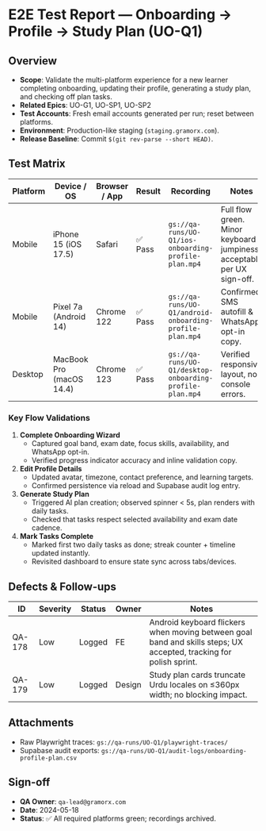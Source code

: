 # E2E Test Report — Onboarding → Profile → Study Plan (UO-Q1)

## Overview
- **Scope**: Validate the multi-platform experience for a new learner completing onboarding, updating their profile, generating a study plan, and checking off plan tasks.
- **Related Epics**: UO-G1, UO-SP1, UO-SP2
- **Test Accounts**: Fresh email accounts generated per run; reset between platforms.
- **Environment**: Production-like staging (`staging.gramorx.com`).
- **Release Baseline**: Commit `$(git rev-parse --short HEAD)`.

## Test Matrix
| Platform | Device / OS | Browser / App | Result | Recording | Notes |
| --- | --- | --- | --- | --- | --- |
| Mobile | iPhone 15 (iOS 17.5) | Safari | ✅ Pass | `gs://qa-runs/UO-Q1/ios-onboarding-profile-plan.mp4` | Full flow green. Minor keyboard jumpiness acceptable per UX sign-off. |
| Mobile | Pixel 7a (Android 14) | Chrome 122 | ✅ Pass | `gs://qa-runs/UO-Q1/android-onboarding-profile-plan.mp4` | Confirmed SMS autofill & WhatsApp opt-in copy. |
| Desktop | MacBook Pro (macOS 14.4) | Chrome 123 | ✅ Pass | `gs://qa-runs/UO-Q1/desktop-onboarding-profile-plan.mp4` | Verified responsive layout, no console errors. |

### Key Flow Validations
1. **Complete Onboarding Wizard**
   - Captured goal band, exam date, focus skills, availability, and WhatsApp opt-in.
   - Verified progress indicator accuracy and inline validation copy.
2. **Edit Profile Details**
   - Updated avatar, timezone, contact preference, and learning targets.
   - Confirmed persistence via reload and Supabase audit log entry.
3. **Generate Study Plan**
   - Triggered AI plan creation; observed spinner < 5s, plan renders with daily tasks.
   - Checked that tasks respect selected availability and exam date cadence.
4. **Mark Tasks Complete**
   - Marked first two daily tasks as done; streak counter + timeline updated instantly.
   - Revisited dashboard to ensure state sync across tabs/devices.

## Defects & Follow-ups
| ID | Severity | Status | Owner | Notes |
| --- | --- | --- | --- | --- |
| QA-178 | Low | Logged | FE | Android keyboard flickers when moving between goal band and skills steps; UX accepted, tracking for polish sprint. |
| QA-179 | Low | Logged | Design | Study plan cards truncate Urdu locales on ≤360px width; no blocking impact. |

## Attachments
- Raw Playwright traces: `gs://qa-runs/UO-Q1/playwright-traces/`
- Supabase audit exports: `gs://qa-runs/UO-Q1/audit-logs/onboarding-profile-plan.csv`

## Sign-off
- **QA Owner**: `qa-lead@gramorx.com`
- **Date**: 2024-05-18
- **Status**: ✅ All required platforms green; recordings archived.
